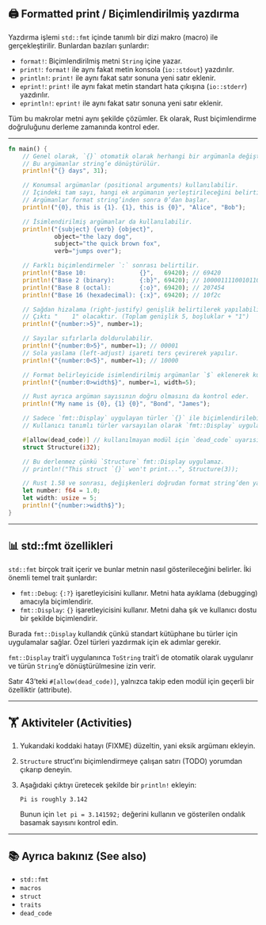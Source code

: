## 🖨️ Formatted print / Biçimlendirilmiş yazdırma

Yazdırma işlemi `std::fmt` içinde tanımlı bir dizi makro (macro) ile gerçekleştirilir. Bunlardan bazıları şunlardır:

* `format!`: Biçimlendirilmiş metni `String` içine yazar.
* `print!`: `format!` ile aynı fakat metin konsola (`io::stdout`) yazdırılır.
* `println!`: `print!` ile aynı fakat satır sonuna yeni satır eklenir.
* `eprint!`: `print!` ile aynı fakat metin standart hata çıkışına (`io::stderr`) yazdırılır.
* `eprintln!`: `eprint!` ile aynı fakat satır sonuna yeni satır eklenir.

Tüm bu makrolar metni aynı şekilde çözümler. Ek olarak, Rust biçimlendirme doğruluğunu derleme zamanında kontrol eder.

---

```rust
fn main() {
    // Genel olarak, `{}` otomatik olarak herhangi bir argümanla değiştirilir.
    // Bu argümanlar string’e dönüştürülür.
    println!("{} days", 31);

    // Konumsal argümanlar (positional arguments) kullanılabilir.
    // İçindeki tam sayı, hangi ek argümanın yerleştirileceğini belirtir.
    // Argümanlar format string’inden sonra 0’dan başlar.
    println!("{0}, this is {1}. {1}, this is {0}", "Alice", "Bob");

    // İsimlendirilmiş argümanlar da kullanılabilir.
    println!("{subject} {verb} {object}",
             object="the lazy dog",
             subject="the quick brown fox",
             verb="jumps over");

    // Farklı biçimlendirmeler `:` sonrası belirtilir.
    println!("Base 10:               {}",   69420); // 69420
    println!("Base 2 (binary):       {:b}", 69420); // 10000111100101100
    println!("Base 8 (octal):        {:o}", 69420); // 207454
    println!("Base 16 (hexadecimal): {:x}", 69420); // 10f2c

    // Sağdan hizalama (right-justify) genişlik belirtilerek yapılabilir.
    // Çıktı "    1" olacaktır. (Toplam genişlik 5, boşluklar + "1")
    println!("{number:>5}", number=1);

    // Sayılar sıfırlarla doldurulabilir.
    println!("{number:0>5}", number=1); // 00001
    // Sola yaslama (left-adjust) işareti ters çevirerek yapılır.
    println!("{number:0<5}", number=1); // 10000

    // Format belirleyicide isimlendirilmiş argümanlar `$` eklenerek kullanılabilir.
    println!("{number:0>width$}", number=1, width=5);

    // Rust ayrıca argüman sayısının doğru olmasını da kontrol eder.
    println!("My name is {0}, {1} {0}", "Bond", "James");

    // Sadece `fmt::Display` uygulayan türler `{}` ile biçimlendirilebilir.
    // Kullanıcı tanımlı türler varsayılan olarak `fmt::Display` uygulamaz.

    #[allow(dead_code)] // kullanılmayan modül için `dead_code` uyarısını kapatır
    struct Structure(i32);

    // Bu derlenmez çünkü `Structure` fmt::Display uygulamaz.
    // println!("This struct `{}` won't print...", Structure(3));

    // Rust 1.58 ve sonrası, değişkenleri doğrudan format string’den yakalayabilir.
    let number: f64 = 1.0;
    let width: usize = 5;
    println!("{number:>width$}");
}
```

---

## 📊 std::fmt özellikleri

`std::fmt` birçok trait içerir ve bunlar metnin nasıl gösterileceğini belirler. İki önemli temel trait şunlardır:

* `fmt::Debug`: `{:?}` işaretleyicisini kullanır. Metni hata ayıklama (debugging) amacıyla biçimlendirir.
* `fmt::Display`: `{}` işaretleyicisini kullanır. Metni daha şık ve kullanıcı dostu bir şekilde biçimlendirir.

Burada `fmt::Display` kullandık çünkü standart kütüphane bu türler için uygulamalar sağlar. Özel türleri yazdırmak için ek adımlar gerekir.

`fmt::Display` trait’i uygulanınca `ToString` trait’i de otomatik olarak uygulanır ve türün `String`’e dönüştürülmesine izin verir.

Satır 43’teki `#[allow(dead_code)]`, yalnızca takip eden modül için geçerli bir özelliktir (attribute).

---

## 🏋️ Aktiviteler (Activities)

1. Yukarıdaki koddaki hatayı (FIXME) düzeltin, yani eksik argümanı ekleyin.
2. `Structure` struct’ını biçimlendirmeye çalışan satırı (TODO) yorumdan çıkarıp deneyin.
3. Aşağıdaki çıktıyı üretecek şekilde bir `println!` ekleyin:

   ```
   Pi is roughly 3.142
   ```

   Bunun için `let pi = 3.141592;` değerini kullanın ve gösterilen ondalık basamak sayısını kontrol edin.

---

## 📚 Ayrıca bakınız (See also)

* `std::fmt`
* `macros`
* `struct`
* `traits`
* `dead_code`
